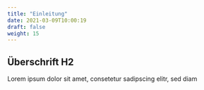 ```yaml
---
title: "Einleitung"
date: 2021-03-09T10:00:19
draft: false
weight: 15
---
```

## Überschrift H2

Lorem ipsum dolor sit amet, consetetur sadipscing elitr, sed diam 